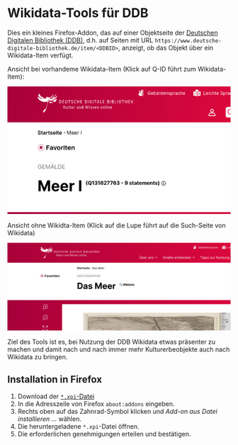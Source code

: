 # Wikidata-Tools für DDB 

Dies ein kleines Firefox-Addon, das auf einer Objektseite der [Deutschen Digitalen Bibliothek (DDB)](https://www.deutsche-digitale-bibliothek.de), d.h. auf Seiten mit URL `https://www.deutsche-digitale-bibliothek.de/item/<DDBID>`, anzeigt, ob das Objekt über ein Wikidata-Item verfügt.

Ansicht bei vorhandeme Wikidata-Item (Klick auf Q-ID führt zum Wikidata-Item):

![DDB-Objekt mit Wikidata-Item](img/mitWD.png)

Ansicht ohne Wikidta-Item (Klick auf die Lupe führt auf die Such-Seite von Wikidata)

![DDB-Objekt ohne Wikidata-Item](img/ohneWD.png)


Ziel des Tools ist es, bei Nutzung der DDB Wikidata etwas präsenter zu machen und damit nach und nach immer mehr Kulturerbeobjekte auch nach Wikidata zu bringen.


## Installation in Firefox

1. Download der [`*.xpi`-Datei](https://github.com/alexander-winkler/WDtools4DDB/raw/refs/heads/main/xpi/923ae8c53b424b5abb98-0.1.xpi)
2. In die Adresszeile von Firefox `about:addons` eingeben.
3. Rechts oben auf das Zahnrad-Symbol klicken und *Add-on aus Datei installieren ...* wählen.
4. Die heruntergeladene `*.xpi`-Datei öffnen.
5. Die erforderlichen genehmigungen erteilen und bestätigen.
